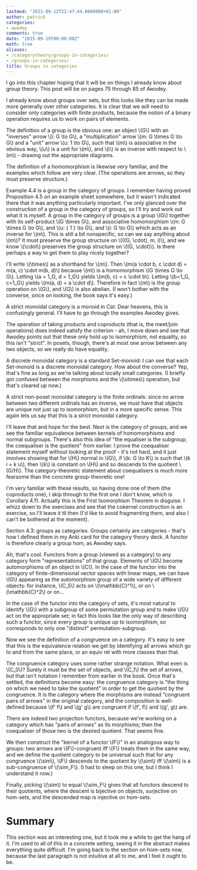 ```yaml
---
lastmod: "2021-09-12T22:47:44.0000000+01:00"
author: patrick
categories:
- awodey
comments: true
date: "2015-09-19T00:00:00Z"
math: true
aliases:
- /categorytheory/groups-in-categories/
- /groups-in-categories/
title: Groups in categories
---
```


I go into this chapter hoping that it will be on things I already know about group theory. This post will be on pages 75 through 85 of Awodey.

I already know about groups over sets, but this looks like they can be made more generally over other categories. It is clear that we will need to consider only categories with finite products, because the notion of a binary operation requires us to work on pairs of elements.

The definition of a group is the obvious one: an object \\(G\\) with an "inverses" arrow \\(i: G \to G\\), a "multiplication" arrow \\(m: G \times G \to G\\) and a "unit" arrow \\(u: 1 \to G\\), such that \\(m\\) is associative in the obvious way, \\(u\\) is a unit for \\(m\\), and \\(i\\) is an inverse with respect to \\(m\\) - drawing out the appropriate diagrams.

The definition of a homomorphism is likewise very familiar, and the examples which follow are very clear. (The operations are arrows, so they must preserve structure.)

Example 4.4 is a group in the category of groups. I remember having proved Proposition 4.5 on an example sheet somewhere, but it wasn't indicated there that it was anything particularly important. I've only glanced over the construction of a group in the category of groups, so I'll try and work out what it is myself. A group in the category of groups is a group \\(G\\) together with its self-product \\(G \times G\\), and associative homomorphism \\(m: G \times G \to G\\), and \\(u: \{ 1 \} \to G\\), and \\(i: G \to G\\) which acts as an inverse for \\(m\\). This is still a bit nonspecific, so can we say anything about \\(m\\)? It must preserve the group structure on \\(((G, \cdot), m, i)\\), and we know \\(\cdot\\) preserves the group structure on \\((G, \cdot)\\). Is there perhaps a way to get them to play nicely together?

I'll write \\(\times\\) as a shorthand for \\(m\\). Then \\(m(a \cdot b, c \cdot d) = m(a, c) \cdot m(b, d)\\) because \\(m\\) is a homomorphism \\(G \times G \to G\\). Letting \\(a = 1_G, d = 1_G\\) yields \\(m(b, c) = c \cdot b\\). Letting \\(b=1_G, c=1_G\\) yields \\(m(a, d) = a \cdot d\\). Therefore in fact \\(m\\) is the group operation on \\(G\\), and \\(G\\) is also abelian. (I won't bother with the converse, since on looking, the book says it's easy.)

A strict monoidal category is a monoid in Cat. Dear heavens, this is confusingly general. I'll have to go through the examples Awodey gives.

The operation of taking products and coproducts (that is, the meet/join operations) does indeed satisfy the criterion - ah, I move down and see that Awodey points out that these only hold up to isomorphism, not equality, so this isn't "strict". In posets, though, there's at most one arrow between any two objects, so we really do have equality.

A discrete monoidal category is a standard Set-monoid: I can see that each Set-monoid is a discrete monoidal category. How about the converse? Yep, that's fine as long as we're talking about locally small categories. (I briefly got confused between the morphisms and the \\(\otimes\\) operation, but that's cleared up now.)

A strict non-poset monoidal category is the finite ordinals: since no arrow between two different ordinals has an inverse, we must have that objects are unique not just up to isomorphism, but in a more specific sense. This again lets us say that this is a strict monoidal category.

I'll leave that and hope for the best. Next is the category of groups, and we see the familiar equivalence between kernels of homomorphisms and normal subgroups. There's also this idea of "the equaliser is the subgroup; the coequaliser is the quotient" from earlier. I prove the coequaliser statement myself without looking at the proof - it's not hard, and it just involves showing that for \\(H\\) normal in \\(G\\), if \\(k: G \to K\\) is such that \\(k i = k u\\), then \\(k\\) is constant on \\(H\\) and so descends to the quotient \\(G/H\\). The category-theoretic statement about coequalisers is much more fearsome than the concrete group-theoretic one!

I'm very familiar with these results, so having done one of them (the coproducts one), I skip through to the first one I don't know, which is Corollary 4.11. Actually this is the First Isomorphism Theorem in disguise. I whizz down to the exercises and see that the cokernel construction is an exercise, so I'll leave it til then (I'd like to avoid fragmenting them, and also I can't be bothered at the moment).

Section 4.3: groups as categories. Groups certainly are categories - that's how I defined them in my Anki card for the category theory deck. A functor is therefore clearly a group hom, as Awodey says.

Ah, that's cool. Functors from a group (viewed as a category) to any category form "representations" of that group. Elements of \\(G\\) become automorphisms of an object in \\(C\\). In the case of the functor into the category of finite-dimensional vector spaces with linear maps, we can have \\(G\\) appearing as the automorphism group of a wide variety of different objects: for instance, \\(C_5\\) acts on \\(\mathbb{C}^1\\), or on \\(\mathbb{C}^2\\) or on…

In the case of the functor into the category of sets, it's most natural to identify \\(G\\) with a subgroup of some permutation group and to make \\(G\\) act on the appropriate set; in fact this looks like the only way of describing such a functor, since every group is unique up to isomorphism, so corresponds to only one "distinct" permutation-subgroup.

Now we see the definition of a congruence on a category. It's easy to see that this is the equivalence relation we get by identifying all arrows which go to and from the same place, or an equiv rel with more classes than that.

The congruence category uses some rather strange notation. What even is \\(C_0\\)? Surely it must be the set of objects, and \\(C_1\\) the set of arrows, but that isn't notation I remember from earlier in the book. Once that's settled, the definitions become easy: the congruence category is "the thing on which we need to take the quotient" in order to get the quotient by the congruence. It is the category where the morphisms are instead "congruent pairs of arrows" in the original category, and the composition is well-defined because \\(f' f\\) and \\(g' g\\) are congruent if \\(f', f\\) and \\(g', g\\) are.

There are indeed two projection functors, because we're working on a category which has "pairs of arrows" as its morphisms; then the coequaliser of those two is the desired quotient. That seems fine.

We then construct the "kernel of a functor \\(F\\)" in an analogous way to groups: two arrows are \\(F\\)-congruent iff \\(F\\) treats them in the same way, and we define the quotient category to be universal such that for any congruence \\(\sim\\), \\(F\\) descends to the quotient by \\(\sim\\) iff \\(\sim\\) is a sub-congruence of \\(\sim_F\\). (I had to sleep on this one, but I think I understand it now.)

Finally, picking \\(\sim\\) to equal \\(\sim_F\\) gives that all functors descend to their quotients, where the descent is bijective on objects, surjective on hom-sets, and the descended map is injective on hom-sets.

# Summary

This section was an interesting one, but it took me a while to get the hang of it. I'm used to all of this in a concrete setting; seeing it in the abstract makes everything quite difficult. I'm going back to the section on hom-sets now, because the last paragraph is not intuitive at all to me, and I feel it ought to be.
